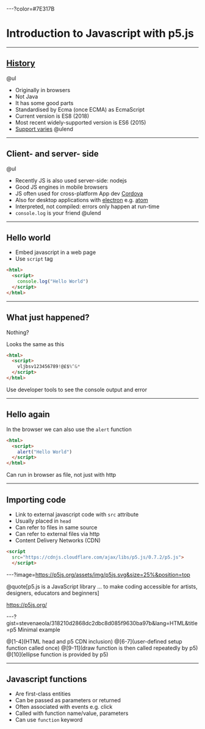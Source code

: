 ---?color=#7E317B

# Introduction to Javascript with p5.js

---

## [History](https://app.pluralsight.com/player?name=javascript-good-parts-m2&mode=live&clip=0&course=javascript-good-parts&author=douglas-crockford) 

@ul
- Originally in browsers
- Not Java
- It has some good parts
- Standardised by Ecma (once ECMA) as EcmaScript
- Current version is ES8 (2018)
- Most recent widely-supported version is ES6 (2015)
- [Support varies](http://kangax.github.io/compat-table/es6/)
@ulend

---

## Client- and server- side

@ul
- Recently JS is also used server-side: nodejs
- Good JS engines in mobile browsers
- JS often used for cross-platform App dev [Cordova](https://cordova.apache.org/)
- Also for desktop applications with [electron](https://electronjs.org/) e.g. [atom](https://atom.io/)
- Interpreted, not compiled: errors only happen at run-time
- `console.log` is your friend
@ulend

---

## Hello world

- Embed javascript in a web page
- Use `script` tag
```HTML
<html>
  <script>
    console.log("Hello World")
  </script>
</html>
```

---

## What just happened?

Nothing?

Looks the same as this
```HTML
<html>
  <script>
    vljbsv123456789!@£$%^&*
  </script>
</html>
```

Use developer tools to see the console output and error

---

## Hello again

In the browser we can also use the `alert` function
```HTML
<html>
  <script>
    alert("Hello World")
  </script>
</html>
```
Can run in browser as file, not just with http

---

## Importing code


- Link to external javascript code with `src` attribute
- Usually placed in `head`
- Can refer to files in same source
- Can refer to external files via http
- Content Delivery Networks (CDN)
```HTML
<script
  src="https://cdnjs.cloudflare.com/ajax/libs/p5.js/0.7.2/p5.js">
  </script>
```

---?image=https://p5js.org/assets/img/p5js.svg&size=25%&position=top


@quote[p5.js is a JavaScript library ... to make coding accessible for artists, designers, educators and beginners]

<https://p5js.org/>

---?gist=stevenaeola/318210d2868dc2dbc8d085f9630ba97b&lang=HTML&title=p5 Minimal example

@[1-4](HTML head and p5 CDN inclusion)
@[6-7](user-defined setup function called once)
@[9-11](draw function is then called repeatedly by p5)
@[10](ellipse function is provided by p5)


---

## Javascript functions

- Are first-class entities
- Can be passed as parameters or returned
- Often associated with events e.g. click
- Called with function name/value, parameters
- Can use `function` keyword